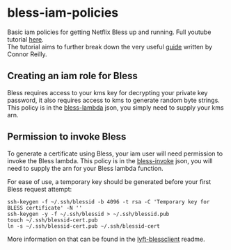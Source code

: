 # bless-iam-policies
Basic iam policies for getting Netflix Bless up and running.
Full youtube tutorial [here](https://youtu.be/j-ks2MBeUWw).<br>
The tutorial aims to further break down the very useful [guide](https://www.tastycidr.net/a-practical-guide-to-deploying-netflixs-bless-certificate-authority/) written by Connor Reilly.

## Creating an iam role for Bless
Bless requires access to your kms key for decrypting your private key password, it also requires access to kms to generate random byte strings.
This policy is in the [bless-lambda](bless-lambda-policy.json) json, you simply need to supply your kms arn.

## Permission to invoke Bless
To generate a certificate using Bless, your iam user will need permission to invoke the Bless lambda.
This policy is in the [bless-invoke](bless-invoke-permissions.json) json, you will need to supply the arn for your Bless lambda function.

For ease of use, a temporary key should be generated before your first Bless request attempt:
```
ssh-keygen -f ~/.ssh/blessid -b 4096 -t rsa -C 'Temporary key for BLESS certificate' -N ''
ssh-keygen -y -f ~/.ssh/blessid > ~/.ssh/blessid.pub
touch ~/.ssh/blessid-cert.pub
ln -s ~/.ssh/blessid-cert.pub ~/.ssh/blessid-cert
```
More information on that can be found in the [lyft-blessclient](https://github.com/lyft/python-blessclient) readme.
